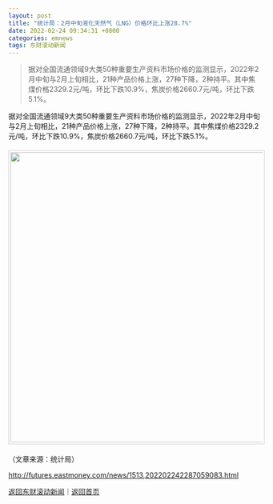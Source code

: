 ```yaml
---
layout: post
title: "统计局：2月中旬液化天然气（LNG）价格环比上涨28.7%"
date: 2022-02-24 09:34:31 +0800
categories: emnews
tags: 东财滚动新闻
---
```

> 据对全国流通领域9大类50种重要生产资料市场价格的监测显示，2022年2月中旬与2月上旬相比，21种产品价格上涨，27种下降，2种持平。其中焦煤价格2329.2元/吨，环比下跌10.9%，焦炭价格2660.7元/吨，环比下跌5.1%。

<p>据对全国流通领域9大类50种重要生产资料市场价格的监测显示，2022年2月中旬与2月上旬相比，21种产品价格上涨，27种下降，2种持平。其中焦煤价格2329.2元/吨，环比下跌10.9%，焦炭价格2660.7元/吨，环比下跌5.1%。</p><center><img src="https://dfscdn.dfcfw.com/download/D24621943995730856208_w934h1540.jpg" width="580" emheight="956" style="border:#d1d1d1 1px solid;padding:3px;margin:5px 0;" /></center><p class="em_media">（文章来源：统计局）</p>

<http://futures.eastmoney.com/news/1513,202202242287059083.html>

[返回东财滚动新闻](//finews.withounder.com/emnews/)｜[返回首页](//finews.withounder.com/)